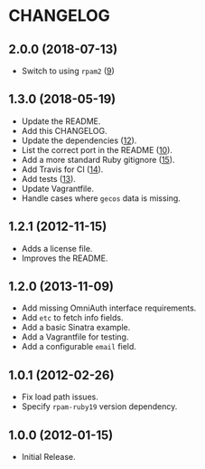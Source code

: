 # CHANGELOG

## 2.0.0 (2018-07-13)

* Switch to using `rpam2` ([9][])

[9]: https://github.com/nickcharlton/omniauth-pam/pull/9

## 1.3.0 (2018-05-19)

* Update the README.
* Add this CHANGELOG.
* Update the dependencies ([12][]).
* List the correct port in the README ([10][]).
* Add a more standard Ruby gitignore ([15][]).
* Add Travis for CI ([14][]).
* Add tests ([13][]).
* Update Vagrantfile.
* Handle cases where `gecos` data is missing.

[13]: https://github.com/nickcharlton/omniauth-pam/pull/13
[14]: https://github.com/nickcharlton/omniauth-pam/pull/14
[15]: https://github.com/nickcharlton/omniauth-pam/pull/15
[10]: https://github.com/nickcharlton/omniauth-pam/pull/10
[12]: https://github.com/nickcharlton/omniauth-pam/pull/12

## 1.2.1 (2012-11-15)

* Adds a license file.
* Improves the README.

## 1.2.0 (2013-11-09)

* Add missing OmniAuth interface requirements.
* Add `etc` to fetch info fields.
* Add a basic Sinatra example.
* Add a Vagrantfile for testing.
* Add a configurable `email` field.

## 1.0.1 (2012-02-26)

* Fix load path issues.
* Specify `rpam-ruby19` version dependency.

## 1.0.0 (2012-01-15)

* Initial Release.
